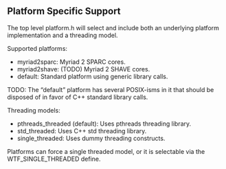 Platform Specific Support
-------------------------

The top level platform.h will select and include both an underlying platform implementation and a threading model.

Supported platforms:

-   myriad2sparc: Myriad 2 SPARC cores.
-   myriad2shave: (TODO) Myriad 2 SHAVE cores.
-   default: Standard platform using generic library calls.

TODO: The “default” platform has several POSIX-isms in it that should be disposed of in favor of C++ standard library calls.

Threading models:

-   pthreads\_threaded (default): Uses pthreads threading library.
-   std\_threaded: Uses C++ std threading library.
-   single\_threaded: Uses dummy threading constructs.

Platforms can force a single threaded model, or it is selectable via the WTF\_SINGLE\_THREADED define.
